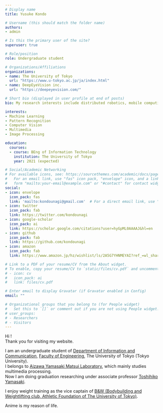 ```yaml
---
# Display name
title: Yusuke Kondo

# Username (this should match the folder name)
authors:
- admin

# Is this the primary user of the site?
superuser: true

# Role/position
role: Undergraduate student

# Organizations/Affiliations
organizations:
- name: The University of Tokyo
  url: "https://www.u-tokyo.ac.jp/ja/index.html"
- name: DeepEyeVision inc.
  url: "https://deepeyevision.com/"

# Short bio (displayed in user profile at end of posts)
bio: My research interests include distributed robotics, mobile computing and programmable matter.

interests:
- Machine Learning
- Pattern Recognition
- Computer Vision
- Multimedia
- Image Processing

education:
  courses:
  - course: BEng of Information Technology
    institution: The University of Tokyo
    year: 2021 (expected)

# Social/Academic Networking
# For available icons, see: https://sourcethemes.com/academic/docs/page-builder/#icons
#   For an email link, use "fas" icon pack, "envelope" icon, and a link in the
#   form "mailto:your-email@example.com" or "#contact" for contact widget.
social:
- icon: envelope
  icon_pack: fas
  link: 'mailto:kondounagi@gmail.com'  # For a direct email link, use "mailto:test@example.org".
- icon: twitter
  icon_pack: fab
  link: https://twitter.com/kondounagi
- icon: google-scholar
  icon_pack: ai
  link: https://scholar.google.com/citations?user=hyGpML0AAAAJ&hl=en
- icon: github
  icon_pack: fab
  link: https://github.com/kondounagi
- icon: amazon
  icon_pack: fab
  link: https://www.amazon.jp/hz/wishlist/ls/2A5G7YHNMEYAI?ref_=wl_share

# Link to a PDF of your resume/CV from the About widget.
# To enable, copy your resume/CV to `static/files/cv.pdf` and uncomment the lines below.
# - icon: cv
#   icon_pack: ai
#   link: files/cv.pdf

# Enter email to display Gravatar (if Gravatar enabled in Config)
email: ""

# Organizational groups that you belong to (for People widget)
#   Set this to `[]` or comment out if you are not using People widget.
# user_groups:
# - Researchers
# - Visitors
---
```


Hi !  
Thank you for visiting my website.

I am an undergraduate student of [Department of Information and Communication](https://www.ee.t.u-tokyo.ac.jp/j/), 
[Faculty of Engineering](https://www.t.u-tokyo.ac.jp/foe/index.html), The University of Tokyo (Tokyo University).  
I belongs to [Aizawa Yamasaki Matsui Laboratory](http://www.hal.t.u-tokyo.ac.jp/lab/en/index_1.xhtml), which mainly studies multimedia processing.  
Now I am doing graduation researching under associate professor [Toshihiko Yamasaki](https://www.hal.t.u-tokyo.ac.jp/~yamasaki/index-e.html).

I enjoy weight training as the vice captain of [B&W (Bodybuilding and Weightlifting club, Athletic Foundation of The University of Tokyo)](http://www.undou-kai.com/). 

Anime is my reason of life.
